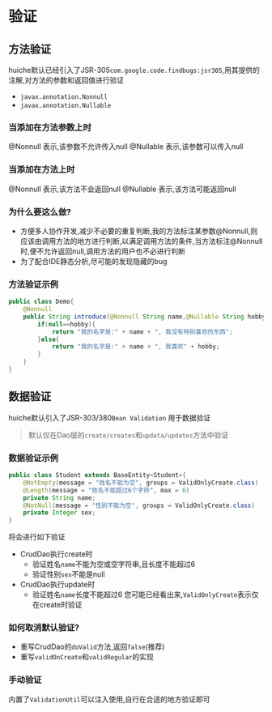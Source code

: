 # 验证
## 方法验证
huiche默认已经引入了JSR-305`com.google.code.findbugs:jsr305`,用其提供的注解,对方法的参数和返回值进行验证
- `javax.annotation.Nonnull`
- `javax.annotation.Nullable`
### 当添加在方法参数上时
@Nonnull 表示,该参数不允许传入null
@Nullable 表示,该参数可以传入null
### 当添加在方法上时
@Nonnull 表示,该方法不会返回null
@Nullable 表示,该方法可能返回null
### 为什么要这么做?
- 方便多人协作开发,减少不必要的重复判断,我的方法标注某参数@Nonnull,则应该由调用方法的地方进行判断,以满足调用方法的条件,当方法标注@Nonnull时,便不允许返回null,调用方法的用户也不必进行判断
- 为了配合IDE静态分析,尽可能的发现隐藏的bug
### 方法验证示例
```java
public class Demo{
    @Nonnull
    public String introduce(@Nonnull String name,@Nullable String hobby){
        if(null==hobby){
            return "我的名字是:" + name + ", 我没有特别喜欢的东西";
        }else{
            return "我的名字是:" + name + ", 我喜欢" + hobby;
        }
    }
}
```

## 数据验证
huiche默认引入了JSR-303/380`Bean Validation` 用于数据验证
> 默认仅在Dao层的`create/creates`和`updata/updates`方法中验证
### 数据验证示例
```java
public class Student extends BaseEntity<Student>{
    @NotEmpty(message = "姓名不能为空", groups = ValidOnlyCreate.class)
    @Length(message = "姓名不能超过6个字符", max = 6)
    private String name;
    @NotNull(message = "性别不能为空", groups = ValidOnlyCreate.class)
    private Integer sex;
}
```
将会进行如下验证
- CrudDao执行create时
  - 验证姓名`name`不能为空或空字符串,且长度不能超过6
  - 验证性别`sex`不能是null
- CrudDao执行update时
  - 验证姓名`name`长度不能超过6
您可能已经看出来,`ValidOnlyCreate`表示仅在create时验证
### 如何取消默认验证?
- 重写CrudDao的`doValid`方法,返回`false`(推荐)
- 重写`validOnCreate`和`validRegular`的实现
### 手动验证
内置了`ValidationUtil`可以注入使用,自行在合适的地方验证即可